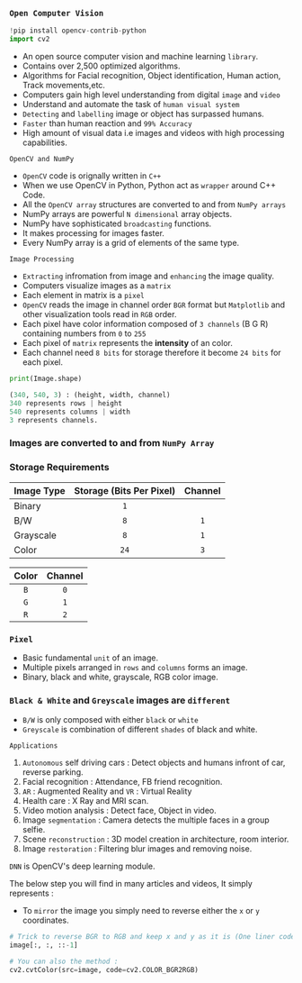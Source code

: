### `Open Computer Vision`

```python
!pip install opencv-contrib-python
import cv2
```
- An open source computer vision and machine learning `library`.
- Contains over 2,500 optimized algorithms.
- Algorithms for Facial recognition, Object identification, Human action, Track movements,etc.
- Computers gain high level understanding from digital `image` and `video`
- Understand and automate the task of `human visual system`
- `Detecting` and `labelling` image or object has surpassed humans.
- `Faster` than human reaction and `99% Accuracy`
- High amount of visual data i.e images and videos with high processing capabilities.

```
OpenCV and NumPy
```
- `OpenCV` code is orignally written in `C++`
- When we use OpenCV in Python, Python act as `wrapper` around C++ Code. 
- All the `OpenCV array` structures are converted to and from `NumPy arrays`
- NumPy arrays are powerful `N dimensional` array objects.
- NumPy have sophisticated `broadcasting` functions.
- It makes processing for images faster.
- Every NumPy array is a grid of elements of the same type.

```
Image Processing
```
- `Extracting` infromation from image and `enhancing` the image quality.
- Computers visualize images as a `matrix`
- Each element in matrix is a `pixel`
- `OpenCV` reads the image in channel order `BGR` format but `Matplotlib` and other visualization tools read in `RGB` order.
- Each pixel have color information composed of `3 channels` (B G R) containing numbers from `0` to `255`
- Each pixel of `matrix` represents the **intensity** of an color.
- Each channel need `8 bits` for storage therefore it become `24 bits` for each pixel.

```python
print(Image.shape)

(340, 540, 3) : (height, width, channel)
340 represents rows | height 
540 represents columns | width
3 represents channels.
```

### Images are converted to and from `NumPy Array`

### Storage Requirements

Image Type | Storage (Bits Per Pixel) | Channel
:--- | :---: | :---:
Binary | `1` | 
B/W | `8` | `1`
Grayscale | `8` | `1`
Color | `24` | `3`

Color | Channel
:---: | :---:
`B` | `0`
`G` | `1`
`R` | `2`

### `Pixel`
- Basic fundamental `unit` of an image. 
- Multiple pixels arranged in `rows` and `columns` forms an image.
- Binary, black and white, grayscale, RGB color image.

### `Black & White` and `Greyscale` images are `different`
- `B/W` is only composed with either `black` or `white`
- `Greyscale` is combination of different `shades` of black and white.

```
Applications 
```
1. `Autonomous` self driving cars : Detect objects and humans infront of car, reverse parking.
2. Facial recognition : Attendance, FB friend recognition.
3. `AR` : Augmented Reality and `VR` : Virtual Reality
4. Health care : X Ray and MRI scan.
5. Video motion analysis : Detect face, Object in video.
6. Image `segmentation` : Camera detects the multiple faces in a group selfie.
7. Scene `reconstruction` : 3D model creation in architecture, room interior.
8. Image `restoration` : Filtering blur images and removing noise.

`DNN` is OpenCV's deep learning module.


The below step you will find in many articles and videos, It simply represents :
- To `mirror` the image you simply need to reverse either the `x` or `y` coordinates.
```python
# Trick to reverse BGR to RGB and keep x and y as it is (One liner code)
image[:, :, ::-1] 

# You can also the method :
cv2.cvtColor(src=image, code=cv2.COLOR_BGR2RGB)
```
